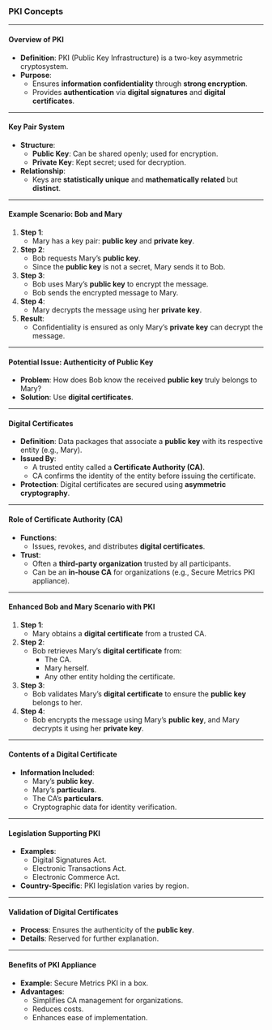 ### **PKI Concepts**

---

#### **Overview of PKI**
- **Definition**: PKI (Public Key Infrastructure) is a two-key asymmetric cryptosystem.
- **Purpose**:
  - Ensures **information confidentiality** through **strong encryption**.
  - Provides **authentication** via **digital signatures** and **digital certificates**.

---

#### **Key Pair System**
- **Structure**:
  - **Public Key**: Can be shared openly; used for encryption.
  - **Private Key**: Kept secret; used for decryption.
- **Relationship**:
  - Keys are **statistically unique** and **mathematically related** but **distinct**.

---

#### **Example Scenario: Bob and Mary**
1. **Step 1**: 
   - Mary has a key pair: **public key** and **private key**.
2. **Step 2**: 
   - Bob requests Mary’s **public key**.
   - Since the **public key** is not a secret, Mary sends it to Bob.
3. **Step 3**: 
   - Bob uses Mary’s **public key** to encrypt the message.
   - Bob sends the encrypted message to Mary.
4. **Step 4**: 
   - Mary decrypts the message using her **private key**.
5. **Result**:
   - Confidentiality is ensured as only Mary’s **private key** can decrypt the message.

---

#### **Potential Issue: Authenticity of Public Key**
- **Problem**: How does Bob know the received **public key** truly belongs to Mary?
- **Solution**: Use **digital certificates**.

---

#### **Digital Certificates**
- **Definition**: Data packages that associate a **public key** with its respective entity (e.g., Mary).
- **Issued By**: 
  - A trusted entity called a **Certificate Authority (CA)**.
  - CA confirms the identity of the entity before issuing the certificate.
- **Protection**: Digital certificates are secured using **asymmetric cryptography**.

---

#### **Role of Certificate Authority (CA)**
- **Functions**:
  - Issues, revokes, and distributes **digital certificates**.
- **Trust**:
  - Often a **third-party organization** trusted by all participants.
  - Can be an **in-house CA** for organizations (e.g., Secure Metrics PKI appliance).

---

#### **Enhanced Bob and Mary Scenario with PKI**
1. **Step 1**: 
   - Mary obtains a **digital certificate** from a trusted CA.
2. **Step 2**: 
   - Bob retrieves Mary’s **digital certificate** from:
     - The CA.
     - Mary herself.
     - Any other entity holding the certificate.
3. **Step 3**: 
   - Bob validates Mary’s **digital certificate** to ensure the **public key** belongs to her.
4. **Step 4**: 
   - Bob encrypts the message using Mary’s **public key**, and Mary decrypts it using her **private key**.

---

#### **Contents of a Digital Certificate**
- **Information Included**:
  - Mary’s **public key**.
  - Mary’s **particulars**.
  - The CA’s **particulars**.
  - Cryptographic data for identity verification.

---

#### **Legislation Supporting PKI**
- **Examples**:
  - Digital Signatures Act.
  - Electronic Transactions Act.
  - Electronic Commerce Act.
- **Country-Specific**: PKI legislation varies by region.

---

#### **Validation of Digital Certificates**
- **Process**: Ensures the authenticity of the **public key**.
- **Details**: Reserved for further explanation.

---

#### **Benefits of PKI Appliance**
- **Example**: Secure Metrics PKI in a box.
- **Advantages**:
  - Simplifies CA management for organizations.
  - Reduces costs.
  - Enhances ease of implementation.

